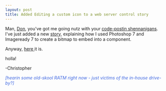 ```yaml
---
layout: post
title: Added Editing a custom icon to a web server control story
---
```

<P>Man, <A 
href="http://dotnetweblogs.com/DBrowning/">Don</A>, you've got me going nutz 
with your <A 
href="http://dotnetweblogs.com/DBrowning/posts/3612.aspx">code-postin 
shennanigans</A>. I've just added a new <A 
href="http://dotnetweblogs.com/Cfrazier/Story/3676.aspx">story</A>, explaining 
how I used Photoshop 7 and Imageready 7 to create a bitmap to embed into a 
component.</P>
<P>Anyway, <A href="http://dotnetweblogs.com/Cfrazier/Story/3676.aspx">here 
</A>it is.</P>
<P>holla!</P>
<P>-Christopher</P>
<P><EM><FONT color="royalblue">[hearin some old-skool RATM right now - just 
victims of the in-house drive-by?]</FONT></EM></P>